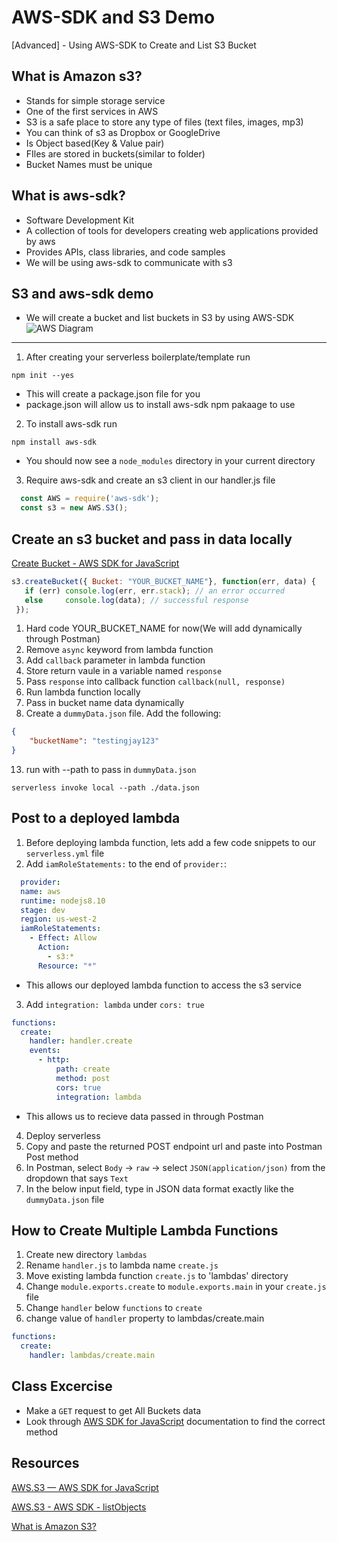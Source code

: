 # AWS-SDK and S3 Demo
[Advanced] - Using AWS-SDK to Create and List S3 Bucket

## What is Amazon s3?
- Stands for simple storage service
- One of the first services in AWS
- S3 is a safe place to store any type of files (text files, images, mp3)
- You can think of s3 as Dropbox or GoogleDrive
- Is Object based(Key & Value pair)
- FIles are stored in buckets(similar to folder)
- Bucket Names must be unique

## What is aws-sdk?
- Software Development Kit
- A collection of tools for developers creating web applications provided by aws
- Provides APIs, class libraries, and code samples
- We will be using aws-sdk to communicate with s3

## S3 and aws-sdk demo
- We will create a bucket and list buckets in S3 by using AWS-SDK
![AWS Diagram](https://i.imgur.com/wxx5zw2.png)
---
1. After creating your serverless boilerplate/template run
```
npm init --yes
```
  - This will create a package.json file for you
  - package.json will allow us to install aws-sdk npm pakaage to use
2. To install aws-sdk run
```
npm install aws-sdk
```
  - You should now see a `node_modules` directory in your current directory

3. Require aws-sdk and create an s3 client in our handler.js file
```js
  const AWS = require('aws-sdk');
  const s3 = new AWS.S3();
```
## Create an s3 bucket and pass in data **locally**

[Create Bucket - AWS SDK for JavaScript](https://docs.aws.amazon.com/AWSJavaScriptSDK/latest/AWS/S3.html#createBucket-property)
```js
s3.createBucket({ Bucket: "YOUR_BUCKET_NAME"}, function(err, data) {
   if (err) console.log(err, err.stack); // an error occurred
   else     console.log(data); // successful response
 });
```
1. Hard code YOUR_BUCKET_NAME for now(We will add dynamically through Postman)
2. Remove `async` keyword from lambda function
3. Add `callback` parameter in lambda function
4. Store return vaule in a variable named `response`
5. Pass `response` into callback function `callback(null, response)`
6. Run lambda function locally
7. Pass in bucket name data dynamically
8. Create a `dummyData.json` file. Add the following:
```json
{
    "bucketName": "testingjay123"
}
```
13. run with --path to pass in `dummyData.json`
```
serverless invoke local --path ./data.json
```
## Post to a deployed lambda
1. Before deploying lambda function, lets add a few code snippets to our `serverless.yml` file
2. Add `iamRoleStatements:` to the end of `provider:`:
```yml
  provider:
  name: aws
  runtime: nodejs8.10
  stage: dev
  region: us-west-2
  iamRoleStatements:
    - Effect: Allow
      Action:
        - s3:*
      Resource: "*"
```
- This allows our deployed lambda function to access the s3 service
3. Add `integration: lambda` under `cors: true`
```yml
functions:
  create:
    handler: handler.create
    events:
      - http: 
          path: create
          method: post
          cors: true
          integration: lambda
```
- This allows us to recieve data passed in through Postman
4. Deploy serverless
5. Copy and paste the returned POST endpoint url and paste into Postman  Post method
6. In Postman, select `Body` -> `raw` -> select `JSON(application/json)` from the dropdown that says `Text`
7. In the below input field, type in JSON data format exactly like the `dummyData.json` file

## How to Create Multiple Lambda Functions
1. Create new directory `lambdas`
2. Rename `handler.js` to lambda name `create.js`
3. Move existing lambda function `create.js` to 'lambdas' directory
4. Change `module.exports.create` to `module.exports.main` in your `create.js` file
5. Change `handler` below `functions` to `create`
6. change value of `handler` property to lambdas/create.main
```yml
functions:
  create:
    handler: lambdas/create.main
```

## Class Excercise
- Make a `GET` request to get All Buckets data
- Look through [AWS SDK for JavaScript](https://docs.aws.amazon.com/AWSJavaScriptSDK/latest/AWS/S3.html#listBuckets-property) documentation to find the correct method

## Resources
[AWS.S3 — AWS SDK for JavaScript](https://docs.aws.amazon.com/AWSJavaScriptSDK/latest/AWS/S3.html#getBucketWebsite-property)

[AWS.S3 - AWS SDK - listObjects](https://docs.aws.amazon.com/AWSJavaScriptSDK/latest/AWS/S3.html#listObjects-property)

[What is Amazon S3?](https://docs.aws.amazon.com/AmazonS3/latest/dev/Welcome.html)
